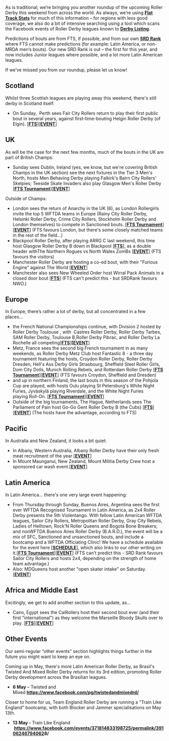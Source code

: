 <html><body><p class="p1"><span class="s1">As is traditional, we’re bringing you another roundup of the upcoming Roller Derby this weekend from across the world. As always, we’re using <a href="http://flattrackstats.com/"><span class="s2"><b>Flat Track Stats</b></span></a> for much of this information – for regions with less good coverage, we also do a bit of intensive searching using a tool which scans the Facebook events of Roller Derby leagues known to <strong><a href="http://derbylisting.com/dl/grid/">Derby Listing</a></strong>.</span></p>
<p class="p1"><span class="s1">Predictions of bouts are from FTS, if possible, and from our own <a href="http://aoanla.pythonanywhere.com/16-Dec-ranking.html"><span class="s2"><b>SRD Rank</b></span></a> where FTS cannot make predictions (for example: Latin America, or non-MRDA men’s bouts). Our new SRD Rank is out – the first for this year, and now includes Junior leagues where possible, and a lot more Latin American leagues.</span></p>
<p class="p1"><span class="s1">If we’ve missed you from our roundup, please let us know!</span></p>

<h2 class="p2"><span class="s1"><b>Scotland</b></span></h2>
<p class="p2">Whilst three Scottish leagues are playing away this weekend, there's still derby in Scotland itself:</p>

<ul>
	<li class="p2">On Sunday,  Perth sees Fair City Rollers return to play their first public bout in several years, against first-time-bouting Helgin Roller Derby (of Elgin). [<strong><a href="http://flattrackstats.com/bouts/88721/overview">FTS</a></strong>][<strong><a href="https://www.facebook.com/events/254873508256762/">EVENT</a></strong>]</li>
</ul>
<h2 class="p1">UK</h2>
<p class="p1"><span class="s1">As will be the case for the next few months, much of the bouts in the UK are part of British Champs:</span></p>

<ul class="ul1">
	<li class="li3">Sunday sees Dublin, Ireland (yes, we know, but we're covering British Champs in the UK section) see the next fixtures in the Tier 3 Men's North, hosts Men Behaving Derby playing Falkirk's Bairn City Rollers' Skelpies; Teeside Skate Invaders also play Glasgow Men's Roller Derby [<strong><a href="http://flattrackstats.com/tournaments/88824/overview">FTS Tournament</a></strong>][<strong><a href="https://www.facebook.com/events/243337009463675/">EVENT</a></strong>]</li>
</ul>
Outside of Champs:
<ul>
	<li>London sees the return of Anarchy in the UK (6), as London Rollergirls invite the top 5 WFTDA teams in Europe (Rainy City Roller Derby, Helsinki Roller Derby, Crime City Rollers, Stockholm Roller Derby and London themselves) to compete in Sanctioned bouts. [<strong><a href="http://flattrackstats.com/tournaments/91888/overview">FTS Tournament</a></strong>][<b><a href="https://www.facebook.com/events/101284667022793/">EVENT</a></b>] (FTS favours London, but there's some closely matched teams in the rest of the field...)</li>
	<li>Blackpool Roller Derby, after playing ARRG C last weekend, this time host Glasgow Roller Derby B down in Blackpool [<strong><a href="http://flattrackstats.com/node/91432">FTS</a></strong>], as a double header withThe Northern Rogues vs North Wales ZomBs [<strong><a href="https://www.facebook.com/events/681819795336701/">EVENT</a></strong>] (FTS favours the visitors)</li>
	<li>Manchester Roller Derby are hosting a co-ed bout, with their "Furious Engine" against The World [<strong><a href="https://www.facebook.com/events/1767037766945624/">EVENT</a></strong>]</li>
	<li>Manchester also sees New Wheeled Order host Wirral Pack Animals in a closed door bout [<strong><a href="http://flattrackstats.com/bouts/92129/overview">FTS</a></strong>] (FTS can't predict this - but SRDRank favours NWO.)</li>
</ul>
<h2 class="p1">Europe</h2>
<p class="p1"><span class="s1">In Europe, there’s rather a lot of derby, but all concentrated in a few places...</span></p>

<ul>
	<li class="p1">the French National Championships continue, with Division 2 hosted by Roller Derby Toulouse , with  Castres Roller Derby, Roller Derby Tarbes, SAM Roller Derby, Toulouse B,Roller Derby Pibrac, and Roller Derby La Rochelle all competing[<strong><a href="http://flattrackstats.com/tournaments/86044/overview">FTS</a></strong>]<b>[<a href="https://www.facebook.com/events/260311604429303/">EVENT</a></b>]</li>
	<li class="p1">Metz, France sees the second big French tournament in as many weekends, as Roller Derby Metz Club host Fantastic 8 - a three day tournament featuring the hosts, Croydon Roller Derby, Roller Derby Dresden, Hell's Ass Derby Girls Strasbourg, Sheffield Steel Roller Girls, Dom City Dolls, Munich Rolling Rebels, and Rotterdam Roller Derby [<strong><a href="http://flattrackstats.com/tournaments/92176/overview">FTS Tournament</a></strong>][<strong><a href="https://www.facebook.com/events/1198179813643364/">EVENT</a></strong>] (FTS favours Croydon, Sheffield and Dresden)</li>
	<li class="p1">and up in northern Finland, the last bouts in this season of the Pohjola Cup are played, with hosts Oulu playing St Petersburg's White Night Furies, Jyväskylä playing Riverdale, and the White Night Furies playing Roll-On. [<strong><a href="http://flattrackstats.com/tournaments/85241/overview">FTS Tournament</a></strong>][<strong><a href="https://www.facebook.com/events/174506423063447/">EVENT</a></strong>]</li>
	<li class="p1">Outside of the big tournaments, The Hague, Netherlands sees The Parliament of Pain host Go-Go Gent Roller Derby B (the Cubs) [<strong><a href="http://flattrackstats.com/node/90649">FTS</a></strong>][<strong><a href="https://www.facebook.com/events/1772678903011391/">EVENT</a></strong>] (The hosts have the advantage, according to FTS)</li>
</ul>
<h2 class="p2"><span class="s1"><b>Pacific</b></span></h2>
In Australia and New Zealand, it looks a bit quiet:
<ul>
	<li>In Albany, Western Australia, Albany Roller Derby have their only fresh meat recruitment of the year [<strong><a href="https://www.facebook.com/events/1430052733683289/">EVENT</a></strong>]</li>
	<li>In Mount Maunganui, New Zealand, Mount Militia Derby Crew host a sponsored car wash event.[<strong><a href="https://www.facebook.com/events/294611200972871/">EVENT</a></strong>]</li>
</ul>
<h2><span class="s1"><b>Latin America</b></span></h2>
<p class="p2">In Latin America... there's one very large event happening:</p>

<ul>
	<li class="p2">From Thursday through Sunday, Buenos Aires, Argentina sees the first ever WFTDA Recognised Tournament in Latin America, as 2x4 Roller Derby presents the 5th Violentango. With fellow Latin American WFTDA leagues, Sailor City Rollers, Metropolitan Roller Derby, Gray City Rebels, Ladies of Helltown, Rock'N Roller Queens and Bogotá Bone Breakers; and nonWFTDA Buenos Aires Roller Derby (B.A.R.D.), the event will be a mix of SFC, Sanctioned and unsanctioned bouts, and include a bootcamp and a WFTDA Officiating Clinic! We have a schedule available for the event here [<strong><a href="http://aoanla.pythonanywhere.com/violentango5.html">SCHEDULE</a></strong>], which also links to our other writing on it.[<strong><a href="http://flattrackstats.com/tournaments/92143/overview">FTS Tournament</a></strong>][<strong><a href="https://www.facebook.com/events/1394173553950337/">EVENT</a></strong>] (FTS can't predict this - SRD Rank favours Sailor City Rollers and hosts 2x4, depending on the strength of home team advantage.)</li>
	<li class="p2">Also: MDQueens host another "open skater intake" on Saturday.[<strong><a href="https://www.facebook.com/events/428808230788454/">EVENT</a></strong>]</li>
</ul>
<h2 class="p2">Africa and Middle East</h2>
Excitingly, we get to add another section to this update, as...
<ul>
	<li class="p2">Cairo, Egypt sees the CaiRollers host their second bout ever (and their first "international") as they welcome the Marseille Bloody Skulls over to play. [<strong><a href="http://flattrackstats.com/bouts/92535/overview">FTS</a></strong>][<strong><a href="https://www.facebook.com/events/227382567737366/">EVENT</a></strong>]</li>
</ul>
<h2 class="p2"><span class="s1"><b>Other Events</b></span></h2>
<p class="p1"><span class="s1">Our semi-regular “other events” section highlights things further in the future you might want to keep an eye on.</span></p>
<p class="p1">Coming up in May, there's more Latin American Roller Derby, as Brasil's Twisted And Mixed Roller Derby returns for its 3rd edition, promoting Roller Derby development across the Brasilian leagues.</p>

<ul>
	<li class="p1"><strong>6 May</strong> – Twisted and Mixed <strong><a href="https://www.facebook.com/pg/twistedandmixedrd/">https://www.facebook.com/pg/twistedandmixedrd/</a></strong></li>
</ul>
Closer to home for us, Team England Roller Derby are running a "Train Like England" bootcamp, with both Blocker and Jammer specialisations on May 13th.
<ul>
	<li><b>13 May - </b>Train Like England  <b><a href="https://www.facebook.com/events/371814833198725/permalink/39106246794062">https://www.facebook.com/events/371814833198725/permalink/39106246794062</a>8/</b></li>
</ul></body></html>
